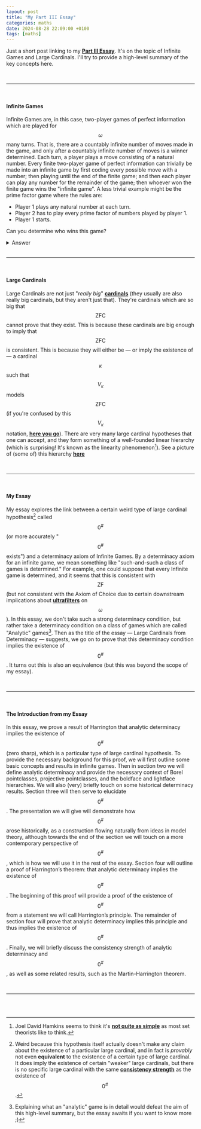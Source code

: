 ```yaml
---
layout: post
title: "My Part III Essay"
categories: maths
date: 2024-08-28 22:09:00 +0100
tags: [maths]
---
```


Just a short post linking to my [**Part III Essay**](/pdf_files/Infinite%20Games%20in%20Set%20Theory%20-%20Large%20Cardinals%20from%20Determinacy.pdf). It's on the topic of Infinite Games and Large Cardinals. I'll try to provide a high-level summary of the key concepts here.

<br>

---

<br>

#### Infinite Games

Infinite Games are, in this case, two-player games of perfect information which are played for $$\omega$$ many turns. That is, there are a countably infinite number of moves made in the game, and only after a countably infinite number of moves is a winner determined. Each turn, a player plays a move consisting of a natural number. Every finite two-player game of perfect information can trivially be made into an infinite game by first coding every possible move with a number; then playing until the end of the finite game; and then each player can play any number for the remainder of the game; then whoever won the finite game wins the "infinite game". A less trivial example might be the prime factor game where the rules are:

- Player 1 plays any natural number at each turn.
- Player 2 has to play every prime factor of numbers played by player 1.
- Player 1 starts.

Can you determine who wins this game?

<details><summary>Answer</summary> Although it may seem that Player 1 can win by e.g. playing numbers with 2 distinct prime factors that have not yet been played by Player 2 at each turn, this does not give Player 1 a winning strategy! Since we play until infinity, player 2 will always <it>eventually</it> be able to "catch up" with Player 1 in the limit! So Player 2 has a winning strategy. What happens if Player 2 starts? Can Player 1 guarantee a win? How?</details>

<br>

---

<br>

#### Large Cardinals

Large Cardinals are not just "*really big*" [**cardinals**](https://en.wikipedia.org/wiki/Cardinal_number) (they usually are also really big cardinals, but they aren't just that). They're cardinals which are so big that $$\mathrm{ZFC}$$ cannot prove that they exist. This is because these cardinals are big enough to imply that $$\mathrm{ZFC}$$ is consistent. This is because they will either be — or imply the existence of — a cardinal $$\kappa$$ such that $$V_{\kappa}$$ models $$\mathrm{ZFC}$$ (if you're confused by this $$V_{\kappa}$$ notation, [**here you go**](https://en.wikipedia.org/wiki/Von_Neumann_universe)). There are very many large cardinal hypotheses that one can accept, and they form something of a well-founded linear hierarchy (which is surprising! It's known as the linearity phenomenon[^1]). See a picture of (some of) this hierarchy [**here**](/images/Chart_of_Large_Cardinals_Kanamori.png)

<br>

---

<br>

#### My Essay

My essay explores the link between a certain weird type of large cardinal hypothesis[^2] called $$0^{\#}$$ (or more accurately "$$0^{\#}$$ exists") and a determinacy axiom of Infinite Games. By a determinacy axiom for an infinite game, we mean something like "such-and-such a class of games is determined." For example, one could suppose that every Infinite game is determined, and it seems that this is consistent with $$\mathrm{ZF}$$ (but not consistent with the Axiom of Choice due to certain downstream implications about [**ultrafilters**](https://en.wikipedia.org/wiki/Ultrafilter) on $$\omega$$). In this essay, we don't take such a strong determinacy condition, but rather take a determinacy condition on a class of games which are called "Analytic" games[^3]. Then as the title of the essay — Large Cardinals from Determinacy — suggests, we go on to prove that this determinacy condition implies the existence of $$0^{\#}$$. It turns out this is also an equivalence (but this was beyond the scope of my essay).

<br>

---

<br>

#### The Introduction from my Essay

In this essay, we prove a result of Harrington that analytic determinacy implies the existence of $$0^{\#}$$ (zero sharp), which is a particular type of large cardinal hypothesis. To provide the necessary background for this proof, we will first outline some basic concepts and results in infinite games. Then in section two we will define analytic determinacy and provide the necessary context of Borel pointclasses, projective pointclasses, and the boldface and lightface hierarchies. We will also (very) briefly touch on some historical determinacy results. Section three will then serve to elucidate $$0^{\#}$$. The presentation we will give will demonstrate how $$0^{\#}$$ arose historically, as a construction flowing naturally from ideas in model theory, although towards the end of the section we will touch on a more contemporary perspective of $$0^{\#}$$, which is how we will use it in the rest of the essay. Section four will outline a proof of Harrington’s theorem: that analytic determinacy implies the existence of $$0^{\#}$$. The beginning of this proof will provide a proof of the existence of $$0^{\#}$$ from a statement we will call Harrington’s principle. The remainder of section four will prove that analytic determinacy implies this principle and thus implies the existence of $$0^{\#}$$. Finally, we will briefly discuss the consistency strength of analytic determinacy and $$0^{\#}$$, as well as some related results, such as the Martin-Harrington theorem.

<br>

---

<br>
<br>

[^1]: Joel David Hamkins seems to think it's [**not quite as simple**](https://arxiv.org/abs/2208.07445) as most set theorists like to think.
[^2]: Weird because this hypothesis itself actually doesn't make any claim about the existence of a particular large cardinal, and in fact is *provably* not even **equivalent** to the existence of a certain type of large cardinal. It does imply the existence of certain "weaker" large cardinals, but there is no specific large cardinal with the same [**consistency strength**](https://en.wikipedia.org/wiki/Equiconsistency#Consistency_strength) as the existence of $$0^{\#}$$.
[^3]: Explaining what an "analytic" game is in detail would defeat the aim of this high-level summary, but the essay awaits if you want to know more ;)
